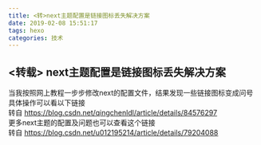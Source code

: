 ```yaml
---
title: <转>next主题配置是链接图标丢失解决方案
date: 2019-02-08 15:51:17
tags: hexo 
categories: 技术
---
```

## <转载> next主题配置是链接图标丢失解决方案
当我按照网上教程一步步修改next的配置文件，结果发现一些链接图标变成问号  
具体操作可以看以下链接  
转自 https://blog.csdn.net/qingchenldl/article/details/84576297  
更多next主题的配置及问题也可以查看这个链接  
转自 https://blog.csdn.net/u012195214/article/details/79204088